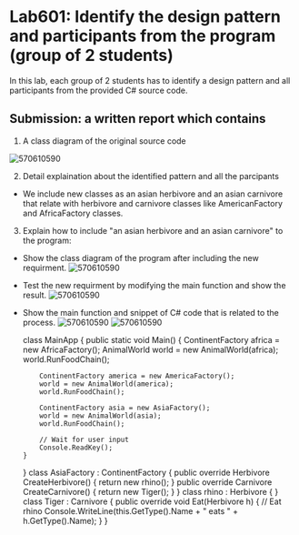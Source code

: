 # Lab601: Identify the design pattern and participants from the program (group of 2 students)

In this lab, each group of 2 students has to identify a design pattern and all participants 
from the provided C# source code. 

## Submission: a written report which contains

1. A class diagram of the original source code

![570610590](http://www.uppic.com/uploads/14446496371.png)

2. Detail explaination about the identified pattern and all the parcipants
  - We include new classes as an asian herbivore and an asian carnivore that relate with herbivore and carnivore classes like     AmericanFactory and AfricaFactory classes.
3. Explain how to include "an asian herbivore and an asian carnivore" to the program: 
  - Show the class diagram of the program after including the new requirment.
![570610590](http://www.uppic.com/uploads/14446530751.png)
  - Test the new requirment by modifying the main function and show the result.
![570610590](http://www.uppic.com/uploads/14446530752.jpg)
  - Show the main function and snippet of C# code that is related to the process.
![570610590](http://www.uppic.com/uploads/14446540561.jpg)
![570610590](http://www.uppic.com/uploads/14446540562.jpg)
  

    class MainApp
    {
        public static void Main()
        {
            ContinentFactory africa = new AfricaFactory();
            AnimalWorld world = new AnimalWorld(africa);
            world.RunFoodChain();

            ContinentFactory america = new AmericaFactory();
            world = new AnimalWorld(america);
            world.RunFoodChain();

            ContinentFactory asia = new AsiaFactory();
            world = new AnimalWorld(asia);
            world.RunFoodChain();

            // Wait for user input
            Console.ReadKey();
        }
    }
    class AsiaFactory : ContinentFactory
    {
        public override Herbivore CreateHerbivore()
        {
            return new rhino();
        }
        public override Carnivore CreateCarnivore()
        {
            return new Tiger();
        }
    }
    class rhino : Herbivore
    {
    }
    class Tiger : Carnivore
    {
        public override void Eat(Herbivore h)
        {
            // Eat rhino
            Console.WriteLine(this.GetType().Name +
              " eats " + h.GetType().Name);
        }
    }
